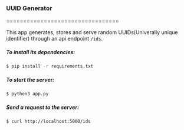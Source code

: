 ### UUID Generator
=================================

This app generates, stores and serve random UUIDs(Univerally unique identifier) through an api endpoint `/ids`.

##### To install its dependencies:
```bash
$ pip install -r requirements.txt
```

##### To start the server:
```bash
$ python3 app.py
```

##### Send a request to the server:
```bash
$ curl http://localhost:5000/ids
```